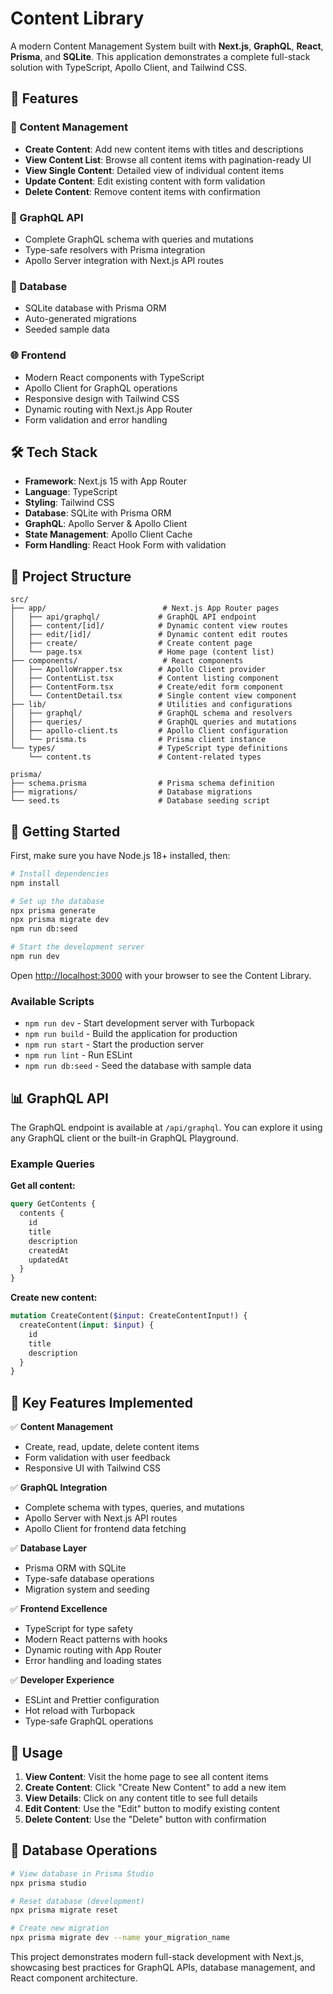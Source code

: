 # Content Library

A modern Content Management System built with **Next.js**, **GraphQL**, **React**, **Prisma**, and **SQLite**. This application demonstrates a complete full-stack solution with TypeScript, Apollo Client, and Tailwind CSS.

## 🚀 Features

### 📂 Content Management
- **Create Content**: Add new content items with titles and descriptions
- **View Content List**: Browse all content items with pagination-ready UI
- **View Single Content**: Detailed view of individual content items
- **Update Content**: Edit existing content with form validation
- **Delete Content**: Remove content items with confirmation

### 🔌 GraphQL API
- Complete GraphQL schema with queries and mutations
- Type-safe resolvers with Prisma integration
- Apollo Server integration with Next.js API routes

### 🧠 Database
- SQLite database with Prisma ORM
- Auto-generated migrations
- Seeded sample data

### 🌐 Frontend
- Modern React components with TypeScript
- Apollo Client for GraphQL operations
- Responsive design with Tailwind CSS
- Dynamic routing with Next.js App Router
- Form validation and error handling

## 🛠️ Tech Stack

- **Framework**: Next.js 15 with App Router
- **Language**: TypeScript
- **Styling**: Tailwind CSS
- **Database**: SQLite with Prisma ORM
- **GraphQL**: Apollo Server & Apollo Client
- **State Management**: Apollo Client Cache
- **Form Handling**: React Hook Form with validation

## 📁 Project Structure

```
src/
├── app/                          # Next.js App Router pages
│   ├── api/graphql/             # GraphQL API endpoint
│   ├── content/[id]/            # Dynamic content view routes
│   ├── edit/[id]/               # Dynamic content edit routes
│   ├── create/                  # Create content page
│   └── page.tsx                 # Home page (content list)
├── components/                   # React components
│   ├── ApolloWrapper.tsx        # Apollo Client provider
│   ├── ContentList.tsx          # Content listing component
│   ├── ContentForm.tsx          # Create/edit form component
│   └── ContentDetail.tsx        # Single content view component
├── lib/                         # Utilities and configurations
│   ├── graphql/                 # GraphQL schema and resolvers
│   ├── queries/                 # GraphQL queries and mutations
│   ├── apollo-client.ts         # Apollo Client configuration
│   └── prisma.ts                # Prisma client instance
└── types/                       # TypeScript type definitions
    └── content.ts               # Content-related types

prisma/
├── schema.prisma                # Prisma schema definition
├── migrations/                  # Database migrations
└── seed.ts                      # Database seeding script
```

## 🚀 Getting Started

First, make sure you have Node.js 18+ installed, then:

```bash
# Install dependencies
npm install

# Set up the database
npx prisma generate
npx prisma migrate dev
npm run db:seed

# Start the development server
npm run dev
```

Open [http://localhost:3000](http://localhost:3000) with your browser to see the Content Library.

### Available Scripts

- `npm run dev` - Start development server with Turbopack
- `npm run build` - Build the application for production
- `npm run start` - Start the production server
- `npm run lint` - Run ESLint
- `npm run db:seed` - Seed the database with sample data

## 📊 GraphQL API

The GraphQL endpoint is available at `/api/graphql`. You can explore it using any GraphQL client or the built-in GraphQL Playground.

### Example Queries

**Get all content:**
```graphql
query GetContents {
  contents {
    id
    title
    description
    createdAt
    updatedAt
  }
}
```

**Create new content:**
```graphql
mutation CreateContent($input: CreateContentInput!) {
  createContent(input: $input) {
    id
    title
    description
  }
}
```

## 🔧 Key Features Implemented

✅ **Content Management**
- Create, read, update, delete content items
- Form validation with user feedback
- Responsive UI with Tailwind CSS

✅ **GraphQL Integration**
- Complete schema with types, queries, and mutations
- Apollo Server with Next.js API routes
- Apollo Client for frontend data fetching

✅ **Database Layer**
- Prisma ORM with SQLite
- Type-safe database operations
- Migration system and seeding

✅ **Frontend Excellence**
- TypeScript for type safety
- Modern React patterns with hooks
- Dynamic routing with App Router
- Error handling and loading states

✅ **Developer Experience**
- ESLint and Prettier configuration
- Hot reload with Turbopack
- Type-safe GraphQL operations

## 🎯 Usage

1. **View Content**: Visit the home page to see all content items
2. **Create Content**: Click "Create New Content" to add a new item
3. **View Details**: Click on any content title to see full details
4. **Edit Content**: Use the "Edit" button to modify existing content
5. **Delete Content**: Use the "Delete" button with confirmation

## 🔄 Database Operations

```bash
# View database in Prisma Studio
npx prisma studio

# Reset database (development)
npx prisma migrate reset

# Create new migration
npx prisma migrate dev --name your_migration_name
```

This project demonstrates modern full-stack development with Next.js, showcasing best practices for GraphQL APIs, database management, and React component architecture.
